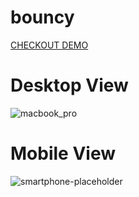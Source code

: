# bouncy


[CHECKOUT DEMO](https://appstree-io.github.io/bouncy/)

# Desktop View

![macbook_pro](https://user-images.githubusercontent.com/47558086/53331727-66995f00-3913-11e9-8cd8-831b33a84187.jpg)

# Mobile View

![smartphone-placeholder](https://user-images.githubusercontent.com/47558086/53331247-40bf8a80-3912-11e9-8755-49d2479357f4.jpg)




